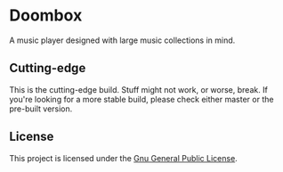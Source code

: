# Doombox
A music player designed with large music collections in mind.

## Cutting-edge
This is the cutting-edge build. Stuff might not work, or worse, break. If you're looking for a more stable build, please check either master or the pre-built version.

## License
This project is licensed under the [Gnu General Public License](https://github.com/chronoDave/Doombox/blob/master/LICENSE).
